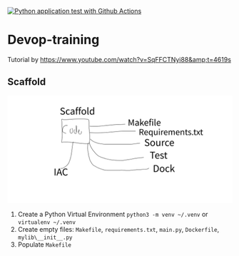 [![Python application test with Github Actions](https://github.com/SanderLahoz/Devop-training/actions/workflows/devops.yml/badge.svg)](https://github.com/SanderLahoz/Devop-training/actions/workflows/devops.yml)


# Devop-training
Tutorial by https://www.youtube.com/watch?v=SqFFCTNyi88&amp;t=4619s


## Scaffold
![Skaffold image](Skaffold.png)


1. Create a Python Virtual Environment `python3 -m venv ~/.venv` or `virtualenv ~/.venv`
2. Create empty files: `Makefile`, `requirements.txt`, `main.py`, `Dockerfile`, `mylib\__init__.py`
3. Populate `Makefile`
